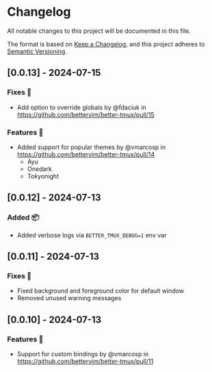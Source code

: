 # Changelog

All notable changes to this project will be documented in this file.

The format is based on [Keep a Changelog](https://keepachangelog.com/en/1.1.0/),
and this project adheres to [Semantic Versioning](https://semver.org/spec/v2.0.0.html).

## [0.0.13] - 2024-07-15

### Fixes 🐛
- Add option to override globals by @fdaciuk in https://github.com/bettervim/better-tmux/pull/15

### Features 🚀 
- Added support for popular themes by @vmarcosp in https://github.com/bettervim/better-tmux/pull/14
   - Ayu
   - Onedark
   - Tokyonight

## [0.0.12] - 2024-07-13

### Added 📦

- Added verbose logs via `BETTER_TMUX_DEBUG=1` env var

## [0.0.11] - 2024-07-13

### Fixes 🐛
- Fixed background and foreground color for default window
- Removed unused warning messages

## [0.0.10] - 2024-07-13

### Features 🚀 
- Support for custom bindings by @vmarcosp in https://github.com/bettervim/better-tmux/pull/11
